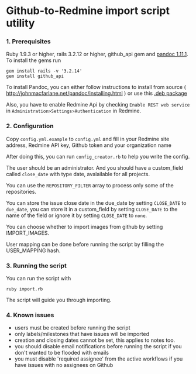 Github-to-Redmine import script utility
===

### 1. Prerequisites

Ruby 1.9.3 or higher, rails 3.2.12 or higher, github_api gem and [pandoc 1.11.1](http://johnmacfarlane.net/pandoc/index.html). To install the gems run
````
gem install rails -v '3.2.14'
gem install github_api
````
To install Pandoc, you can either follow instructions to install from source ( http://johnmacfarlane.net/pandoc/installing.html ) or use this [.deb package](http://archive.ubuntu.com/ubuntu/pool/universe/p/pandoc/pandoc_1.11.1-2build2_amd64.deb)

Also, you have to enable Redmine Api by checking `Enable REST web service` in `Administration>Settings>Authentication` in Redmine.

### 2. Configuration

Copy `config.yml.example` to `config.yml` and fill in your Redmine site address, Redmine API key, Github token and your organization name

After doing this, you can run `config_creator.rb` to help you write the config.

The user should be an administrator. And you should have a custom_field called `close_date` with type date, avalailable for all projects.

You can use the `REPOSITORY_FILTER` array to process only some of the repositories.

You can store the issue close date in the due_date by setting `CLOSE_DATE` to `due_date`, you can store it in a custom_field by setting `CLOSE_DATE` to the name of the field or ignore it by setting `CLOSE_DATE` to `none`.

You can choose whether to import images from github by setting IMPORT_IMAGES.

User mapping can be done before running the script by filling the USER_MAPPING hash.


### 3. Running the script

You can run the script with
````
ruby import.rb
````

The script will guide you through importing.


### 4. Known issues

* users must be created before running the script
* only labels/milestones that have issues will be imported
* creation and closing dates cannot be set, this applies to notes too.
* you should disable email notifications before running the script if you don't wanted to be flooded with emails
* you must disable 'required assignee' from the active workflows if you have issues with no assignees on Github
